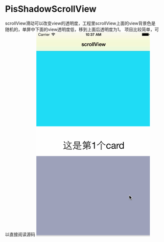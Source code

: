 # PisShadowScrollView
scrollView滑动可以改变view的透明度，工程里scrollView上面的view背景色是随机的，单屏中下面的view透明度低，移到上面后透明度为1。
项目比较简单，可以直接阅读源码
![](https://github.com/cyjFS/PisShadowScrollView/raw/master/PisShadowScrollView/Untitled.gif)
